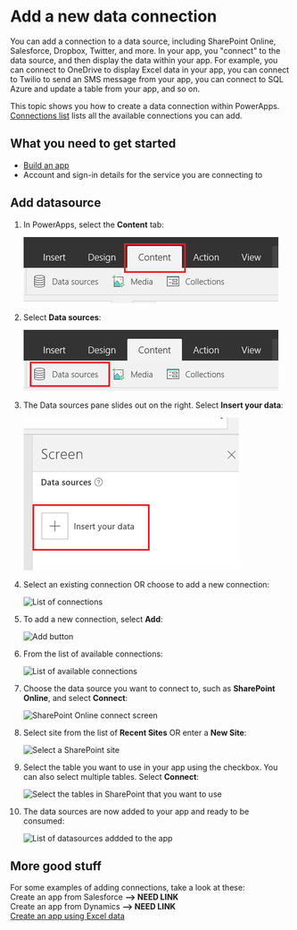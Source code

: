 <properties	pageTitle="Add a new data connection | Microsoft PowerApps"
	description="Add a new data connection to an existing app or when building a new blank app"
	services=""
	suite="powerapps"
	documentationCenter="na"
	authors="archnair"
	manager="erikre"
	editor=""
	tags=""/>

<tags
   ms.service="powerapps"
   ms.devlang="na"
   ms.topic="get-started-article"
   ms.tgt_pltfrm="na"
   ms.workload="na"
   ms.date="04/18/2016"
   ms.author="archanan"/>

# Add a new data connection #

You can add a connection to a data source, including SharePoint Online, Salesforce, Dropbox, Twitter, and more. In your app, you "connect" to the data source, and then display the data within your app. For example, you can connect to OneDrive to display Excel data in your app, you can connect to Twilio to send an SMS message from your app, you can connect to SQL Azure and update a table from your app, and so on.

This topic shows you how to create a data connection within PowerApps. [Connections list](connections-list.md) lists all the available connections you can add. 

## What you need to get started ##

- [Build an app](get-started-create-from-blank.md)
- Account and sign-in details for the service you are connecting to

## Add datasource  ##
1. In PowerApps, select the **Content** tab:  

	![Content tab in the ribbon](./media/add-data-connection/content-tab.png)

1. Select **Data sources**:  

	![Data sources](./media/add-data-connection/data-sources.png)

1. The Data sources pane slides out on the right. Select **Insert your data**:  

	![Data sources pane](./media/add-data-connection/data-source-pane.png)

1. Select an existing connection OR choose to add a new connection:  

	![List of connections](./media/add-data-connection)

1. To add a new connection, select **Add**:  

	![Add button](./media/add-data-connection)

1. From the list of available connections:  

	![List of available connections](./media/add-data-connection)

1.  Choose the data source you want to connect to, such as **SharePoint Online**, and select **Connect**:  

	![SharePoint Online connect screen](./media/add-data-connection)

1. Select site from the list of **Recent Sites** OR enter a **New Site**:  

	![Select a SharePoint site](./media/add-data-connection)

1. Select the table you want to use in your app using the checkbox. You can also select multiple tables. Select **Connect**:  

	![Select the tables in SharePoint that you want to use](./media/add-data-connection)

1. The data sources are now added to your app and ready to be consumed:  

	![List of datasources addded to the app](./media/add-data-connection)

## More good stuff
For some examples of adding connections, take a look at these:  
Create an app from Salesforce  **--> NEED LINK**  
Create an app from Dynamics  **--> NEED LINK**  
[Create an app using Excel data](get-started-create-from-data.md)